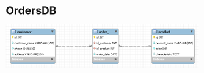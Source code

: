 # OrdersDB
<p align = "center">
  <img src = "https://github.com/Antaaaaa/OrdersDB/blob/master/shema/EER.png">
</p>
